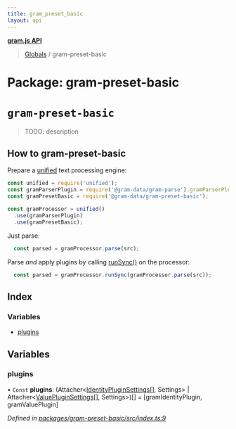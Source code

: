 ```yaml
---
title: gram_preset_basic
layout: api
---
```


**[gram.js API](../README.md)**

> [Globals](../globals.md) / gram-preset-basic

# Package: gram-preset-basic

# `gram-preset-basic`

> TODO: description

## How to gram-preset-basic

Prepare a [unified](https://github.com/unifiedjs/unified) text processing engine:

``` javascript
const unified = require('unified');
const gramParserPlugin = require('@gram-data/gram-parse').gramParserPlugin;
const gramPresetBasic = require('@gram-data/gram-preset-basic');

const gramProcessor = unified()
  .use(gramParserPlugin)
  .use(gramPresetBasic);

```

Just parse:

``` javascript
  const parsed = gramProcessor.parse(src);
```

Parse _and_ apply plugins by calling [runSync()](https://github.com/unifiedjs/unified#processorrunsyncnode-file) 
on the processor:

``` javascript
  const parsed = gramProcessor.runSync(gramProcessor.parse(src));
```

## Index

### Variables

* [plugins](gram_preset_basic.md#plugins)

## Variables

### plugins

• `Const` **plugins**: (Attacher<[IdentityPluginSettings](../interfaces/gram_identity.identitypluginsettings.md)[], Settings\> \| Attacher<[ValuePluginSettings](../interfaces/gram_value.valuepluginsettings.md)[], Settings\>)[] = [gramIdentityPlugin, gramValuePlugin]

*Defined in [packages/gram-preset-basic/src/index.ts:9](https://github.com/gram-data/gram-js/blob/fc61725/packages/gram-preset-basic/src/index.ts#L9)*
